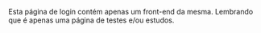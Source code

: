 Esta página de login contém apenas um front-end da mesma.
Lembrando que é apenas uma página de testes e/ou estudos.